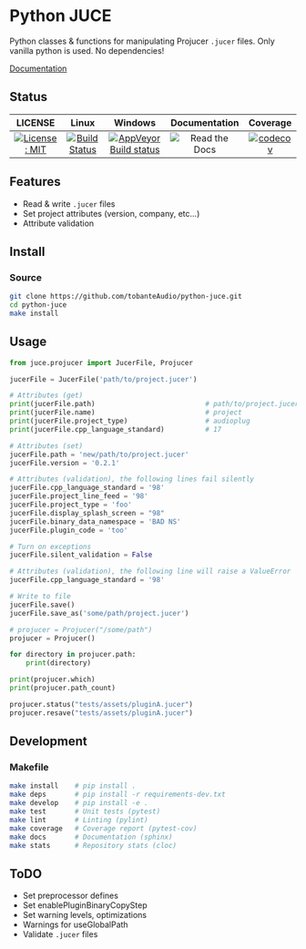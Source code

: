 # Python JUCE

Python classes & functions for manipulating Projucer `.jucer` files. Only vanilla python is used. No dependencies!

[Documentation](https://python-juce.readthedocs.io/en/latest)

## Status

|                                                   LICENSE                                                   |                                                             Linux                                                             |                                                                        Windows                                                                        |                            Documentation                             |                                                                  Coverage                                                                  |
| :---------------------------------------------------------------------------------------------------------: | :---------------------------------------------------------------------------------------------------------------------------: | :---------------------------------------------------------------------------------------------------------------------------------------------------: | :------------------------------------------------------------------: | :----------------------------------------------------------------------------------------------------------------------------------------: |
| [![License: MIT](https://img.shields.io/badge/License-MIT-yellow.svg)](https://opensource.org/licenses/MIT) | [![Build Status](https://travis-ci.org/tobanteAudio/modEQ.svg?branch=master)](https://travis-ci.org/tobanteAudio/python-juce) | [![AppVeyor Build status](https://img.shields.io/appveyor/ci/tobanteAudio/python-juce.svg)](https://ci.appveyor.com/project/tobanteAudio/python-juce) | ![Read the Docs](https://img.shields.io/readthedocs/python-juce.svg) | [![codecov](https://codecov.io/gh/tobanteAudio/python-juce/branch/master/graph/badge.svg)](https://codecov.io/gh/tobanteAudio/python-juce) |

## Features

- Read & write `.jucer` files
- Set project attributes (version, company, etc...)
- Attribute validation

## Install

### Source

```sh
git clone https://github.com/tobanteAudio/python-juce.git
cd python-juce
make install
```

## Usage

```python
from juce.projucer import JucerFile, Projucer

jucerFile = JucerFile('path/to/project.jucer')

# Attributes (get)
print(jucerFile.path)                           # path/to/project.jucer
print(jucerFile.name)                           # project
print(jucerFile.project_type)                   # audioplug
print(jucerFile.cpp_language_standard)          # 17

# Attributes (set)
jucerFile.path = 'new/path/to/project.jucer'
jucerFile.version = '0.2.1'

# Attributes (validation), the following lines fail silently
jucerFile.cpp_language_standard = '98'
jucerFile.project_line_feed = '98'
jucerFile.project_type = 'foo'
jucerFile.display_splash_screen = "98"
jucerFile.binary_data_namespace = 'BAD NS'
jucerFile.plugin_code = 'too'

# Turn on exceptions
jucerFile.silent_validation = False

# Attributes (validation), the following line will raise a ValueError
jucerFile.cpp_language_standard = '98'

# Write to file
jucerFile.save()
jucerFile.save_as('some/path/project.jucer')
```

```py
# projucer = Projucer("/some/path")
projucer = Projucer()

for directory in projucer.path:
    print(directory)

print(projucer.which)
print(projucer.path_count)

projucer.status("tests/assets/pluginA.jucer")
projucer.resave("tests/assets/pluginA.jucer")
```

## Development

### Makefile

```sh
make install    # pip install .
make deps       # pip install -r requirements-dev.txt
make develop    # pip install -e .
make test       # Unit tests (pytest)
make lint       # Linting (pylint)
make coverage   # Coverage report (pytest-cov)
make docs       # Documentation (sphinx)
make stats      # Repository stats (cloc)
```

## ToDO

- Set preprocessor defines
- Set enablePluginBinaryCopyStep
- Set warning levels, optimizations
- Warnings for useGlobalPath
- Validate `.jucer` files
